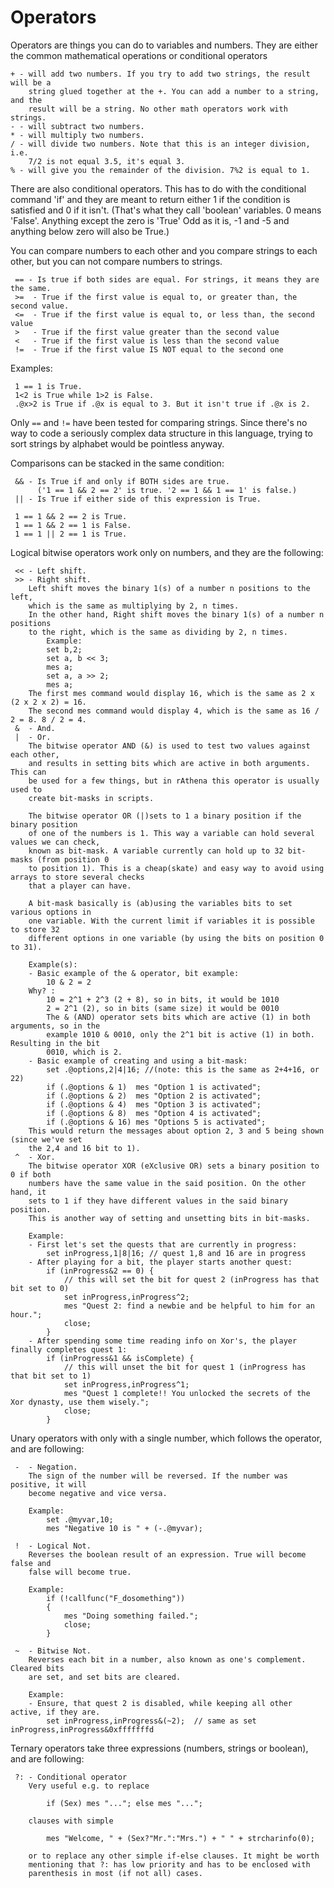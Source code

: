 
# Operators

Operators are things you can do to variables and numbers. They are either the
common mathematical operations or conditional operators

```
+ - will add two numbers. If you try to add two strings, the result will be a
    string glued together at the +. You can add a number to a string, and the
    result will be a string. No other math operators work with strings.
- - will subtract two numbers.
* - will multiply two numbers.
/ - will divide two numbers. Note that this is an integer division, i.e.
    7/2 is not equal 3.5, it's equal 3.
% - will give you the remainder of the division. 7%2 is equal to 1.
```

There are also conditional operators. This has to do with the conditional
command 'if' and they are meant to return either 1 if the condition is satisfied
and 0 if it isn't. (That's what they call 'boolean' variables. 0 means 'False'.
Anything except the zero is 'True' Odd as it is, -1 and -5 and anything below
zero will also be True.)

You can compare numbers to each other and you compare strings to each other, but
you can not compare numbers to strings.

```
 == - Is true if both sides are equal. For strings, it means they are the same.
 >=  - True if the first value is equal to, or greater than, the second value.
 <=  - True if the first value is equal to, or less than, the second value
 >   - True if the first value greater than the second value
 <   - True if the first value is less than the second value
 !=  - True if the first value IS NOT equal to the second one
```

Examples:

```
 1 == 1 is True.
 1<2 is True while 1>2 is False.
 .@x>2 is True if .@x is equal to 3. But it isn't true if .@x is 2.
```

Only `==` and `!=` have been tested for comparing strings. Since there's no way
to code a seriously complex data structure in this language, trying to sort
strings by alphabet would be pointless anyway.

Comparisons can be stacked in the same condition:

```
 && - Is True if and only if BOTH sides are true.
      ('1 == 1 && 2 == 2' is true. '2 == 1 && 1 == 1' is false.)
 || - Is True if either side of this expression is True.

 1 == 1 && 2 == 2 is True.
 1 == 1 && 2 == 1 is False.
 1 == 1 || 2 == 1 is True.
```

Logical bitwise operators work only on numbers, and they are the following:
```
 << - Left shift.
 >> - Right shift.
	Left shift moves the binary 1(s) of a number n positions to the left,
	which is the same as multiplying by 2, n times.
	In the other hand, Right shift moves the binary 1(s) of a number n positions
	to the right, which is the same as dividing by 2, n times.
		Example:
		set b,2;
		set a, b << 3;
		mes a;
		set a, a >> 2;
		mes a;
	The first mes command would display 16, which is the same as 2 x (2 x 2 x 2) = 16.
	The second mes command would display 4, which is the same as 16 / 2 = 8. 8 / 2 = 4.
 &  - And.
 |  - Or.
	The bitwise operator AND (&) is used to test two values against each other,
	and results in setting bits which are active in both arguments. This can
	be used for a few things, but in rAthena this operator is usually used to
	create bit-masks in scripts.

	The bitwise operator OR (|)sets to 1 a binary position if the binary position
	of one of the numbers is 1. This way a variable can hold several values we can check,
	known as bit-mask. A variable currently can hold up to 32 bit-masks (from position 0
	to position 1). This is a cheap(skate) and easy way to avoid using arrays to store several checks
	that a player can have.

	A bit-mask basically is (ab)using the variables bits to set various options in
	one variable. With the current limit if variables it is possible to store 32
	different options in one variable (by using the bits on position 0 to 31).

	Example(s):
	- Basic example of the & operator, bit example:
		10 & 2 = 2
	Why? :
		10 = 2^1 + 2^3 (2 + 8), so in bits, it would be 1010
		2 = 2^1 (2), so in bits (same size) it would be 0010
		The & (AND) operator sets bits which are active (1) in both arguments, so in the
		example 1010 & 0010, only the 2^1 bit is active (1) in both. Resulting in the bit
		0010, which is 2. 
	- Basic example of creating and using a bit-mask:
		set .@options,2|4|16; //(note: this is the same as 2+4+16, or 22)
		if (.@options & 1)	mes "Option 1 is activated";
		if (.@options & 2)	mes "Option 2 is activated";
		if (.@options & 4)	mes "Option 3 is activated";
		if (.@options & 8)	mes "Option 4 is activated";
		if (.@options & 16)	mes "Options 5 is activated";
	This would return the messages about option 2, 3 and 5 being shown (since we've set
	the 2,4 and 16 bit to 1).
 ^  - Xor.
	The bitwise operator XOR (eXclusive OR) sets a binary position to 0 if both
	numbers have the same value in the said position. On the other hand, it
	sets to 1 if they have different values in the said binary position.
	This is another way of setting and unsetting bits in bit-masks.

	Example:
	- First let's set the quests that are currently in progress:
		set inProgress,1|8|16; // quest 1,8 and 16 are in progress
	- After playing for a bit, the player starts another quest:
		if (inProgress&2 == 0) {
			// this will set the bit for quest 2 (inProgress has that bit set to 0)
			set inProgress,inProgress^2;
			mes "Quest 2: find a newbie and be helpful to him for an hour.";
			close;
		}
	- After spending some time reading info on Xor's, the player finally completes quest 1:
		if (inProgress&1 && isComplete) {
			// this will unset the bit for quest 1 (inProgress has that bit set to 1)
			set inProgress,inProgress^1;
			mes "Quest 1 complete!! You unlocked the secrets of the Xor dynasty, use them wisely.";
			close;
		}
```

Unary operators with only with a single number, which follows the operator, and
are following:

```
 -  - Negation.
	The sign of the number will be reversed. If the number was positive, it will
	become negative and vice versa.

	Example:
		set .@myvar,10;
		mes "Negative 10 is " + (-.@myvar);

 !  - Logical Not.
	Reverses the boolean result of an expression. True will become false and
	false will become true.

	Example:
		if (!callfunc("F_dosomething"))
		{
			mes "Doing something failed.";
			close;
		}

 ~  - Bitwise Not.
	Reverses each bit in a number, also known as one's complement. Cleared bits
	are set, and set bits are cleared.

	Example:
	- Ensure, that quest 2 is disabled, while keeping all other active, if they are.
		set inProgress,inProgress&(~2);  // same as set inProgress,inProgress&0xfffffffd
```

Ternary operators take three expressions (numbers, strings or boolean), and are
following:

```
 ?: - Conditional operator
	Very useful e.g. to replace

		if (Sex) mes "..."; else mes "...";

	clauses with simple

		mes "Welcome, " + (Sex?"Mr.":"Mrs.") + " " + strcharinfo(0);

	or to replace any other simple if-else clauses. It might be worth
	mentioning that ?: has low priority and has to be enclosed with
	parenthesis in most (if not all) cases.
```
